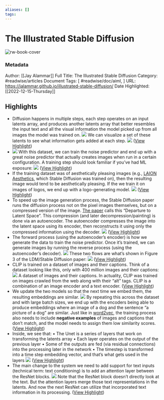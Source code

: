 ```yaml
---
aliases: []
tags:
---
```

# The Illustrated Stable Diffusion

![rw-book-cover](https://readwise-assets.s3.amazonaws.com/static/images/article1.be68295a7e40.png)
### Metadata
Author: [[Jay Alammar]]
Full Title: The Illustrated Stable Diffusion
Category: #readwise/articles
Document Tags: [ #readwise/doc/aiml, ]
URL: https://jalammar.github.io/illustrated-stable-diffusion/
Date Highlighted: [[2022-12-15-Thursday]]

## Highlights
- Diffusion happens in multiple steps, each step operates on an input latents array, and produces another latents array that better resembles the input text and all the visual information the model picked up from all images the model was trained on.
  ![](https://jalammar.github.io/images/stable-diffusion/stable-diffusion-unet-steps.png)
  We can visualize a set of these latents to see what information gets added at each step.
  ![](https://jalammar.github.io/images/stable-diffusion/stable-diffusion-denoising-steps-latents.png) ([View Highlight](https://read.readwise.io/read/01gmb3xcevzwa95w74adsnsnx2))
- ![](https://jalammar.github.io/images/stable-diffusion/stable-diffusion-u-net-noise-training-examples-2.png)
  With this dataset, we can train the noise predictor and end up with a great noise predictor that actually creates images when run in a certain configuration. A training step should look familiar if you’ve had ML exposure:
  [![](https://jalammar.github.io/images/stable-diffusion/stable-diffusion-u-net-noise-training-step.png)](https://jalammar.github.io/images/stable-diffusion/stable-diffusion-u-net-noise-training-step.png) ([View Highlight](https://read.readwise.io/read/01gmb426xg90ph1f05nck7ja1n))
- If the training dataset was of aesthetically pleasing images (e.g., [LAION Aesthetics](https://laion.ai/blog/laion-aesthetics/), which Stable Diffusion was trained on), then the resulting image would tend to be aesthetically pleasing. If the we train it on images of logos, we end up with a logo-generating model.
  [![](https://jalammar.github.io/images/stable-diffusion/stable-diffusion-image-generation-v2.png)](https://jalammar.github.io/images/stable-diffusion/stable-diffusion-image-generation-v2.png) ([View Highlight](https://read.readwise.io/read/01gmb456dq7w7gb4zyktbjbg4e))
- To speed up the image generation process, the Stable Diffusion paper runs the diffusion process not on the pixel images themselves, but on a compressed version of the image. [The paper](https://arxiv.org/abs/2112.10752) calls this “Departure to Latent Space”.
  This compression (and later decompression/painting) is done via an autoencoder. The autoencoder compresses the image into the latent space using its encoder, then reconstructs it using only the compressed information using the decoder.
  ![](https://jalammar.github.io/images/stable-diffusion/stable-diffusion-autoencoder.png) ([View Highlight](https://read.readwise.io/read/01gmb48mk6dwsc0876d5ced683))
- The forward process (using the autoencoder’s encoder) is how we generate the data to train the noise predictor. Once it’s trained, we can generate images by running the reverse process (using the autoencoder’s decoder).
  [![](https://jalammar.github.io/images/stable-diffusion/stable-diffusion-forward-and-reverse-process-v2.png)](https://jalammar.github.io/images/stable-diffusion/stable-diffusion-forward-and-reverse-process-v2.png)
  These two flows are what’s shown in Figure 3 of the LDM/Stable Diffusion paper:
  ![](https://jalammar.github.io/images/stable-diffusion/article-Figure3-1-1536x762.png) ([View Highlight](https://read.readwise.io/read/01gmb4ca4jvqkwf3hd69p52gvr))
- CLIP is trained on a dataset of images and their captions. Think of a dataset looking like this, only with 400 million images and their captions:
  ![](https://jalammar.github.io/images/stable-diffusion/images-and-captions-dataset.png)
  A dataset of images and their captions.
  In actuality, CLIP was trained on images crawled from the web along with their “alt” tags.
  CLIP is a combination of an image encoder and a text encoder. ([View Highlight](https://read.readwise.io/read/01gmb4gm1ecg9xp9ycd03j9wqy))
- We update the two models so that the next time we embed them, the resulting embeddings are similar.
  ![](https://jalammar.github.io/images/stable-diffusion/clip-training-step-3.png)
  By repeating this across the dataset and with large batch sizes, we end up with the encoders being able to produce embeddings where an image of a dog and the sentence “a picture of a dog” are similar. Just like in [word2vec](https://jalammar.github.io/illustrated-word2vec/), the training process also needs to include **negative examples** of images and captions that don’t match, and the model needs to assign them low similarity scores. ([View Highlight](https://read.readwise.io/read/01gmb4jzvtzgzpys3c0zm96cq5))
- Inside, we see that:
  • The Unet is a series of layers that work on transforming the latents array
  • Each layer operates on the output of the previous layer
  • Some of the outputs are fed (via residual connections) into the processing later in the network
  • The timestep is transformed into a time step embedding vector, and that’s what gets used in the layers
  ![](https://jalammar.github.io/images/stable-diffusion/unit-resnet-steps-v2.png) ([View Highlight](https://read.readwise.io/read/01gmb4s9bc0tyh8xnszh9dzenc))
- The main change to the system we need to add support for text inputs (technical term: text conditioning) is to add an attention layer between the ResNet blocks.
  ![](https://jalammar.github.io/images/stable-diffusion/unet-with-text-steps-v2.png)
  Note that the ResNet block doesn’t directly look at the text. But the attention layers merge those text representations in the latents. And now the next ResNet can utilize that incorporated text information in its processing. ([View Highlight](https://read.readwise.io/read/01gmb4tbrts40nrnsky1jf1j8g))
